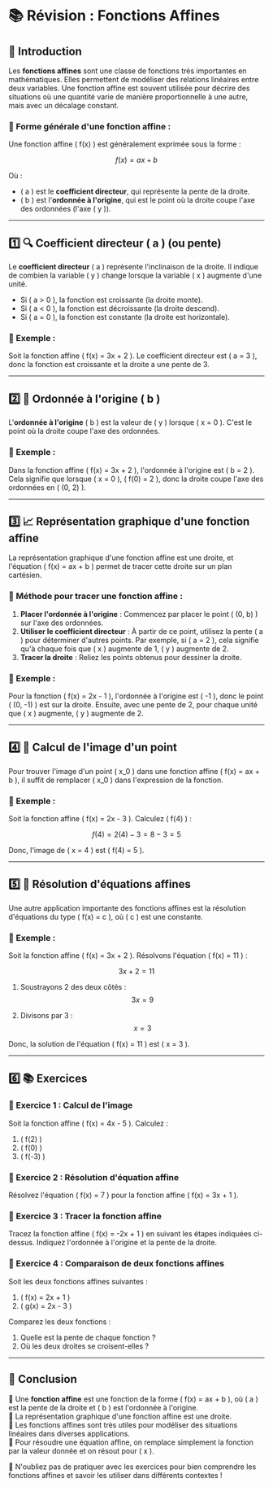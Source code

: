 # 📚 Révision : Fonctions Affines

## 🧐 Introduction

Les **fonctions affines** sont une classe de fonctions très importantes en mathématiques. Elles permettent de modéliser des relations linéaires entre deux variables. Une fonction affine est souvent utilisée pour décrire des situations où une quantité varie de manière proportionnelle à une autre, mais avec un décalage constant.

### 📌 Forme générale d'une fonction affine :

Une fonction affine \( f(x) \) est généralement exprimée sous la forme :

$$ f(x) = ax + b $$

Où :
- \( a \) est le **coefficient directeur**, qui représente la pente de la droite.
- \( b \) est l'**ordonnée à l'origine**, qui est le point où la droite coupe l'axe des ordonnées (l'axe \( y \)).

---

## 1️⃣ 🔍 Coefficient directeur \( a \) (ou pente)

Le **coefficient directeur** \( a \) représente l'inclinaison de la droite. Il indique de combien la variable \( y \) change lorsque la variable \( x \) augmente d'une unité.

- Si \( a > 0 \), la fonction est croissante (la droite monte).
- Si \( a < 0 \), la fonction est décroissante (la droite descend).
- Si \( a = 0 \), la fonction est constante (la droite est horizontale).

### 📌 Exemple :

Soit la fonction affine \( f(x) = 3x + 2 \). Le coefficient directeur est \( a = 3 \), donc la fonction est croissante et la droite a une pente de 3.

---

## 2️⃣ 📍 Ordonnée à l'origine \( b \)

L'**ordonnée à l'origine** \( b \) est la valeur de \( y \) lorsque \( x = 0 \). C'est le point où la droite coupe l'axe des ordonnées.

### 📌 Exemple :

Dans la fonction affine \( f(x) = 3x + 2 \), l'ordonnée à l'origine est \( b = 2 \). Cela signifie que lorsque \( x = 0 \), \( f(0) = 2 \), donc la droite coupe l'axe des ordonnées en \( (0, 2) \).

---

## 3️⃣ 📈 Représentation graphique d'une fonction affine

La représentation graphique d'une fonction affine est une droite, et l'équation \( f(x) = ax + b \) permet de tracer cette droite sur un plan cartésien.

### 📌 Méthode pour tracer une fonction affine :

1. **Placer l'ordonnée à l'origine** : Commencez par placer le point \( (0, b) \) sur l'axe des ordonnées.
2. **Utiliser le coefficient directeur** : À partir de ce point, utilisez la pente \( a \) pour déterminer d'autres points. Par exemple, si \( a = 2 \), cela signifie qu'à chaque fois que \( x \) augmente de 1, \( y \) augmente de 2.
3. **Tracer la droite** : Reliez les points obtenus pour dessiner la droite.

### 📌 Exemple :

Pour la fonction \( f(x) = 2x - 1 \), l'ordonnée à l'origine est \( -1 \), donc le point \( (0, -1) \) est sur la droite. Ensuite, avec une pente de 2, pour chaque unité que \( x \) augmente, \( y \) augmente de 2.

---

## 4️⃣ 🧮 Calcul de l'image d'un point

Pour trouver l'image d'un point \( x_0 \) dans une fonction affine \( f(x) = ax + b \), il suffit de remplacer \( x_0 \) dans l'expression de la fonction.

### 📌 Exemple :

Soit la fonction affine \( f(x) = 2x - 3 \). Calculez \( f(4) \) :

$$ f(4) = 2(4) - 3 = 8 - 3 = 5 $$

Donc, l'image de \( x = 4 \) est \( f(4) = 5 \).

---

## 5️⃣ 🔄 Résolution d'équations affines

Une autre application importante des fonctions affines est la résolution d'équations du type \( f(x) = c \), où \( c \) est une constante.

### 📌 Exemple :

Soit la fonction affine \( f(x) = 3x + 2 \). Résolvons l'équation \( f(x) = 11 \) :

$$ 3x + 2 = 11 $$

1. Soustrayons 2 des deux côtés :
   $$ 3x = 9 $$

2. Divisons par 3 :
   $$ x = 3 $$

Donc, la solution de l'équation \( f(x) = 11 \) est \( x = 3 \).

---

## 6️⃣ 📚 Exercices

### 📌 Exercice 1 : Calcul de l'image
Soit la fonction affine \( f(x) = 4x - 5 \). Calculez :
1. \( f(2) \)
2. \( f(0) \)
3. \( f(-3) \)

### 📌 Exercice 2 : Résolution d'équation affine
Résolvez l'équation \( f(x) = 7 \) pour la fonction affine \( f(x) = 3x + 1 \).

### 📌 Exercice 3 : Tracer la fonction affine
Tracez la fonction affine \( f(x) = -2x + 1 \) en suivant les étapes indiquées ci-dessus. Indiquez l'ordonnée à l'origine et la pente de la droite.

### 📌 Exercice 4 : Comparaison de deux fonctions affines
Soit les deux fonctions affines suivantes :
1. \( f(x) = 2x + 1 \)
2. \( g(x) = 2x - 3 \)

Comparez les deux fonctions :
1. Quelle est la pente de chaque fonction ?
2. Où les deux droites se croisent-elles ?

---

## 🎯 Conclusion

📌 Une **fonction affine** est une fonction de la forme \( f(x) = ax + b \), où \( a \) est la pente de la droite et \( b \) est l'ordonnée à l'origine.  
📌 La représentation graphique d'une fonction affine est une droite.  
📌 Les fonctions affines sont très utiles pour modéliser des situations linéaires dans diverses applications.  
📌 Pour résoudre une équation affine, on remplace simplement la fonction par la valeur donnée et on résout pour \( x \).

🎯 N'oubliez pas de pratiquer avec les exercices pour bien comprendre les fonctions affines et savoir les utiliser dans différents contextes !
